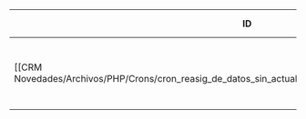 | ID<br>                                                                                                   | Tipo   | Archivo Origen                                                                                                                            | Modulo Funcional       | Base de Datos    | Tablas Afectadas | Joins | Objetivo                                               | Impacto | Observacion |
| -------------------------------------------------------------------------------------------------------- | ------ | ----------------------------------------------------------------------------------------------------------------------------------------- | ---------------------- | ---------------- | ---------------- | ----- | ------------------------------------------------------ | ------- | ----------- |
| [[CRM Novedades/Archivos/PHP/Crons/cron_reasig_de_datos_sin_actualizar.php/Consultas/UPDATE/Q001\|Q001]] | UPDATE | [[CRM Novedades/Archivos/PHP/Crons/cron_reasig_de_datos_sin_actualizar.php/Consultas/Consultas\|cron_reasig_de_datos_sin_actualizar.php]] | Gestión de Operaciones | gyssrl_novedades | sw_operaciones   | -     | Actualizar estado, vendedor, fecha y hora de operación | Lectura |             |
